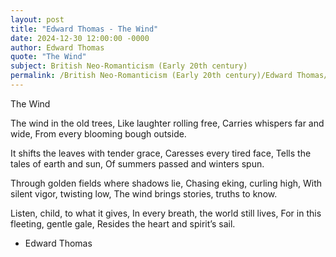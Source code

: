 ```yaml
---
layout: post
title: "Edward Thomas - The Wind"
date: 2024-12-30 12:00:00 -0000
author: Edward Thomas
quote: "The Wind"
subject: British Neo-Romanticism (Early 20th century)
permalink: /British Neo-Romanticism (Early 20th century)/Edward Thomas/Edward Thomas - The Wind
---
```


The Wind

The wind in the old trees, 
Like laughter rolling free,
Carries whispers far and wide,
From every blooming bough outside.

It shifts the leaves with tender grace,
Caresses every tired face,
Tells the tales of earth and sun,
Of summers passed and winters spun.

Through golden fields where shadows lie,
Chasing eking, curling high,
With silent vigor, twisting low,
The wind brings stories, truths to know.

Listen, child, to what it gives,
In every breath, the world still lives,
For in this fleeting, gentle gale,
Resides the heart and spirit’s sail.

- Edward Thomas
